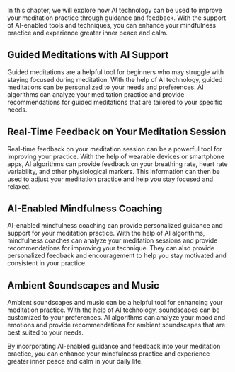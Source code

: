 
In this chapter, we will explore how AI technology can be used to improve your meditation practice through guidance and feedback. With the support of AI-enabled tools and techniques, you can enhance your mindfulness practice and experience greater inner peace and calm.

Guided Meditations with AI Support
----------------------------------

Guided meditations are a helpful tool for beginners who may struggle with staying focused during meditation. With the help of AI technology, guided meditations can be personalized to your needs and preferences. AI algorithms can analyze your meditation practice and provide recommendations for guided meditations that are tailored to your specific needs.

Real-Time Feedback on Your Meditation Session
---------------------------------------------

Real-time feedback on your meditation session can be a powerful tool for improving your practice. With the help of wearable devices or smartphone apps, AI algorithms can provide feedback on your breathing rate, heart rate variability, and other physiological markers. This information can then be used to adjust your meditation practice and help you stay focused and relaxed.

AI-Enabled Mindfulness Coaching
-------------------------------

AI-enabled mindfulness coaching can provide personalized guidance and support for your meditation practice. With the help of AI algorithms, mindfulness coaches can analyze your meditation sessions and provide recommendations for improving your technique. They can also provide personalized feedback and encouragement to help you stay motivated and consistent in your practice.

Ambient Soundscapes and Music
-----------------------------

Ambient soundscapes and music can be a helpful tool for enhancing your meditation practice. With the help of AI technology, soundscapes can be customized to your preferences. AI algorithms can analyze your mood and emotions and provide recommendations for ambient soundscapes that are best suited to your needs.

By incorporating AI-enabled guidance and feedback into your meditation practice, you can enhance your mindfulness practice and experience greater inner peace and calm in your daily life.
